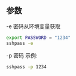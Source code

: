 ## 参数
-e
密码从环境变量获取
```bash
export PASSWORD = "1234"
sshpass -e 
```

-p 
密码
示例:
```bash
sshpass -p 1234
```
